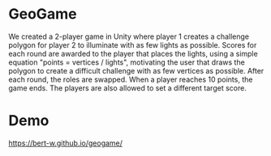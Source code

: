 # GeoGame
We created a 2-player game in Unity where player 1 creates a challenge polygon for player 2 to illuminate with as few lights as possible. Scores for each round are awarded to the player that places the lights, using a simple equation "points = vertices / lights", motivating the user that draws the polygon to create a difficult challenge with as few vertices as possible. After each round, the roles are swapped. When a player reaches 10 points, the game ends. The players are also allowed to set a different target score.

# Demo
https://bert-w.github.io/geogame/